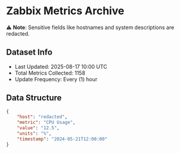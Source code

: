 # Zabbix Metrics Archive

⚠️ **Note**: Sensitive fields like hostnames and system descriptions are redacted.

## Dataset Info
- Last Updated: 2025-08-17 10:00 UTC
- Total Metrics Collected: 1158
- Update Frequency: Every (1) hour

## Data Structure
```json
{
    "host": "redacted",
    "metric": "CPU Usage",
    "value": "12.5",
    "units": "%",
    "timestamp": "2024-05-21T12:00:00"
}
```
